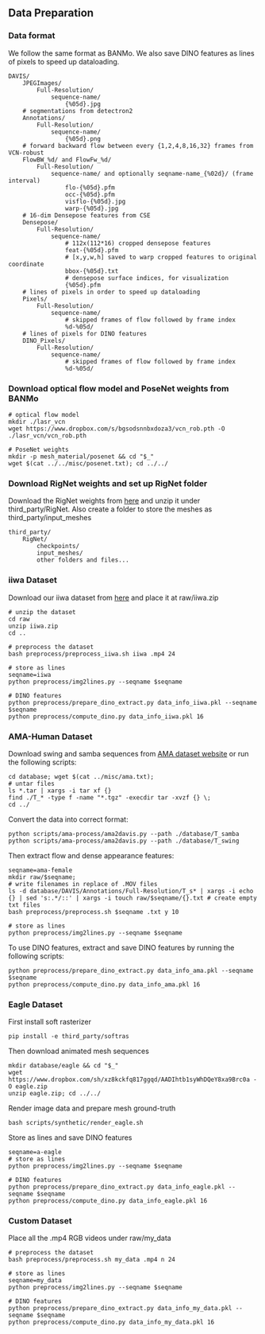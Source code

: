 ## Data Preparation

### Data format
We follow the same format as BANMo. We also save DINO features as lines of pixels to speed up dataloading.

```
DAVIS/
    JPEGImages/
        Full-Resolution/
            sequence-name/
                {%05d}.jpg
    # segmentations from detectron2
    Annotations/
        Full-Resolution/
            sequence-name/
                {%05d}.png
    # forward backward flow between every {1,2,4,8,16,32} frames from VCN-robust
    FlowBW_%d/ and FlowFw_%d/ 
        Full-Resolution/
            sequence-name/ and optionally seqname-name_{%02d}/ (frame interval)
                flo-{%05d}.pfm
                occ-{%05d}.pfm
                visflo-{%05d}.jpg
                warp-{%05d}.jpg
    # 16-dim Densepose features from CSE
    Densepose/
        Full-Resolution/
            sequence-name/
                # 112x(112*16) cropped densepose features
                feat-{%05d}.pfm 
                # [x,y,w,h] saved to warp cropped features to original coordinate
                bbox-{%05d}.txt 
                # densepose surface indices, for visualization
                {%05d}.pfm 
    # lines of pixels in order to speed up dataloading
    Pixels/  
        Full-Resolution/
            sequence-name/
                # skipped frames of flow followed by frame index
                %d-%05d/ 
    # lines of pixels for DINO features
    DINO_Pixels/  
        Full-Resolution/
            sequence-name/
                # skipped frames of flow followed by frame index
                %d-%05d/ 
```


### Download optical flow model and PoseNet weights from BANMo
```
# optical flow model
mkdir ./lasr_vcn
wget https://www.dropbox.com/s/bgsodsnnbxdoza3/vcn_rob.pth -O ./lasr_vcn/vcn_rob.pth

# PoseNet weights
mkdir -p mesh_material/posenet && cd "$_"
wget $(cat ../../misc/posenet.txt); cd ../../
```

### Download RigNet weights and set up RigNet folder
Download the RigNet weights from [here](https://umass-my.sharepoint.com/personal/zhanxu_umass_edu/_layouts/15/onedrive.aspx?id=%2Fpersonal%2Fzhanxu%5Fumass%5Fedu%2FDocuments%2FBoxData%2Ftrained%5Fmodels%2Ezip&parent=%2Fpersonal%2Fzhanxu%5Fumass%5Fedu%2FDocuments%2FBoxData&ga=1) and unzip it under third_party/RigNet. Also create a folder to store the meshes as third_party/input_meshes
```
third_party/
    RigNet/
        checkpoints/
        input_meshes/
        other folders and files...
```

### iiwa Dataset
Download our iiwa dataset from [here](https://camm3d.github.io/) and place it at raw/iiwa.zip
```
# unzip the dataset
cd raw
unzip iiwa.zip
cd ..

# preprocess the dataset
bash preprocess/preprocess_iiwa.sh iiwa .mp4 24

# store as lines
seqname=iiwa
python preprocess/img2lines.py --seqname $seqname

# DINO features
python preprocess/prepare_dino_extract.py data_info_iiwa.pkl --seqname $seqname
python preprocess/compute_dino.py data_info_iiwa.pkl 16

```


### AMA-Human Dataset
Download swing and samba sequences from [AMA dataset website](https://people.csail.mit.edu/drdaniel/mesh_animation/) or 
run the following scripts:
```
cd database; wget $(cat ../misc/ama.txt);
# untar files
ls *.tar | xargs -i tar xf {}
find ./T_* -type f -name "*.tgz" -execdir tar -xvzf {} \;
cd ../
```
Convert the data into correct format:
```
python scripts/ama-process/ama2davis.py --path ./database/T_samba
python scripts/ama-process/ama2davis.py --path ./database/T_swing
```
Then extract flow and dense appearance features:
```
seqname=ama-female
mkdir raw/$seqname;
# write filenames in replace of .MOV files
ls -d database/DAVIS/Annotations/Full-Resolution/T_s* | xargs -i echo {} | sed 's:.*/::' | xargs -i touch raw/$seqname/{}.txt # create empty txt files
bash preprocess/preprocess.sh $seqname .txt y 10

# store as lines
python preprocess/img2lines.py --seqname $seqname 
```
To use DINO features, extract and save DINO features by running the following scripts:
```
python preprocess/prepare_dino_extract.py data_info_ama.pkl --seqname $seqname
python preprocess/compute_dino.py data_info_ama.pkl 16
```

### Eagle Dataset
First install soft rasterizer
```
pip install -e third_party/softras
```

Then download animated mesh sequences
```
mkdir database/eagle && cd "$_"
wget https://www.dropbox.com/sh/xz8kckfq817ggqd/AADIhtb1syWhDQeY8xa9Brc0a -O eagle.zip
unzip eagle.zip; cd ../../
```

Render image data and prepare mesh ground-truth
```
bash scripts/synthetic/render_eagle.sh
``` 

Store as lines and save DINO features
```
seqname=a-eagle
# store as lines
python preprocess/img2lines.py --seqname $seqname

# DINO features
python preprocess/prepare_dino_extract.py data_info_eagle.pkl --seqname $seqname
python preprocess/compute_dino.py data_info_eagle.pkl 16
```

### Custom Dataset
Place all the .mp4 RGB videos under raw/my_data
```
# preprocess the dataset
bash preprocess/preprocess.sh my_data .mp4 n 24

# store as lines
seqname=my_data
python preprocess/img2lines.py --seqname $seqname

# DINO features
python preprocess/prepare_dino_extract.py data_info_my_data.pkl --seqname $seqname
python preprocess/compute_dino.py data_info_my_data.pkl 16

```

